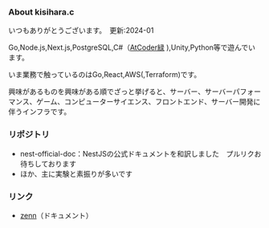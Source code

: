 ### About kisihara.c
いつもありがとうございます。　更新:2024-01

Go,Node.js,Next.js,PostgreSQL,C#（[AtCoder緑](https://atcoder.jp/users/kisihara_c) ),Unity,Python等で遊んでいます。

いま業務で触っているのはGo,React,AWS(,Terraform)です。

興味があるものを興味がある順でざっと挙げると、サーバー、サーバーパフォーマンス、ゲーム、コンピューターサイエンス、フロントエンド、サーバー開発に伴うインフラです。

### リポジトリ
- nest-official-doc：NestJSの公式ドキュメントを和訳しました　プルリクお待ちしております
- ほか、主に実験と素振りが多いです

### リンク
- [zenn](https://zenn.dev/kisihara_c/books)（ドキュメント）


<!--
**kisihara-c/kisihara-c** is a ✨ _special_ ✨ repository because its `README.md` (this file) appears on your GitHub profile.

Here are some ideas to get you started:

- 🔭 I’m currently working on ...
- 🌱 I’m currently learning ...
- 👯 I’m looking to collaborate on ...
- 🤔 I’m looking for help with ...
- 💬 Ask me about ...
- 📫 How to reach me: ...
- 😄 Pronouns: ...
- ⚡ Fun fact: ...
-->
